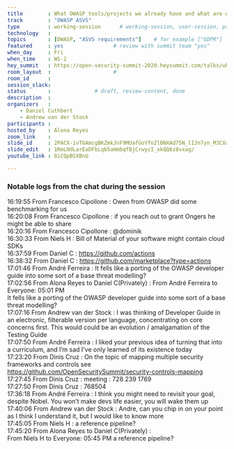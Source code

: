 ```yaml
---
title        : What OWASP tools/projects we already have and what are we missing to deliver secure devops pipelines
track        : "OWASP ASVS"
type         : working-session      # working-session, user-session, product-session
technology   :
topics       : [OWASP, "ASVS requirements"]    # for example ["GDPR"]
featured     : yes                # review with summit team "yes"
when_day     : Fri
when_time    : WS-2
hey_summit   : https://open-security-summit-2020.heysummit.com/talks/what-owasp-toolsprojects-we-already-have-and-what-are-we-missing-to-deliver-secure-devops-pipelines/
room_layout  :                    #
room_id      :
session_slack: 
status       :              # draft, review-content, done
description  :
organizers   :
    - Daniel Cuthbert 
    - Andrew van der Stock
participants :
hosted_by    : Alona Reyes
zoom_link    : 
slide_id     : 2PACX-1vT6AmcgBKZmkJnF9MUafGoYfnZlBNXAd75N_lIJn7yn_M3CXagxOkmt_sy8A5szcbYS5mA8xfFmdovf
slide_edit   : 1RmLNdLarEaDFbLqb5aHmbqfBjCrwycI_xkQQ6z8vxag/
youtube_link : 8iCQpBSXBnU

---
```


### Notable logs from the chat during the session

16:19:55     From  Francesco Cipollone : Owen from OWASP did some benchmarking for us  \
16:20:08     From  Francesco Cipollone : if you reach out to grant Ongers he might be able to share \
16:20:16     From  Francesco Cipollone : @dominik   \
16:30:33     From  Niels H : Bill of Material of your software might contain cloud SDKs  \
16:37:59     From  Daniel C : https://github.com/actions  
16:38:32     From  Daniel C : https://github.com/marketplace?type=actions  
17:01:46     From  André Ferreira : It fells like a porting of the OWASP developer guide into some sort of a base threat modelling? \
17:02:56     From  Alona Reyes  to  Daniel C(Privately) : From André Ferreira to Everyone:  05:01 PM  \
It fells like a porting of the OWASP developer guide into some sort of a base threat modelling?  \
17:07:16     From  Andrew van der Stock : I was thinking of Developer Guide in an electronic, filterable version per language, concentrating on core concerns first. This would could be an evolution / amalgamation of the Testing Guide  \
17:07:50     From  André Ferreira : I liked your previous idea of turning that into a curriculum, and I’m sad I’ve only learned of its existence today  
17:23:20     From  Dinis Cruz : On the topic of mapping multiple security frameworks and controls see https://github.com/OpenSecuritySummit/security-controls-mapping  \
17:27:45     From  Dinis Cruz : meeting : 728 239 1769  \
17:27:50     From  Dinis Cruz : 768504  \
17:36:18     From  André Ferreira : I think you might need to revisit your goal, despite Nobel. You won’t make devs life easier, you will wake them up  \
17:40:06     From  Andrew van der Stock : Andre, can you chip in on your point as I think I understand it, but I would like to know more    
17:45:05     From  Niels H : a reference pipeline?  \
17:45:20     From  Alona Reyes  to  Daniel C(Privately) : \
From Niels H to Everyone:  05:45 PM a reference pipeline?

